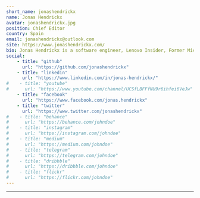 ```yaml
---
short_name: jonashendrickx
name: Jonas Hendrickx
avatar: jonashendrickx.jpg
position: Chief Editor
country: Spain
email: jonashendrickx@outlook.com
site: https://www.jonashendrickx.com/
bio: Jonas Hendrickx is a software engineer, Lenovo Insider, Former Microsoft MVP, father of twins
social:
    - title: "github"
      url: "https://github.com/jonashendrickx"
    - title: "linkedin"
      url: "https://www.linkedin.com/in/jonas-hendrickx/"
#    - title: "youtube"
#      url: "https://www.youtube.com/channel/UCSfLBFFfNU9r6ihfei6VeJw"
    - title: "facebook"
      url: "https://www.facebook.com/jonas.hendrickx"
    - title: "twitter"
      url: "https://www.twitter.com/jonashendrickx"
#    - title: "behance"
#      url: "https://behance.com/johndoe"
#    - title: "instagram"
#      url: "https://instagram.com/johndoe"
#    - title: "medium"
#      url: "https://medium.com/johndoe"
#    - title: "telegram"
#      url: "https://telegram.com/johndoe"
#    - title: "dribbble"
#      url: "https://dribbble.com/johndoe"
#    - title: "flickr"
#      url: "https://flickr.com/johndoe"
---
```

---